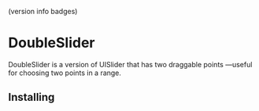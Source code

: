 (version info badges)
# DoubleSlider
DoubleSlider is a version of UISlider that has two draggable points —useful for choosing two points in a range. 

## Installing

